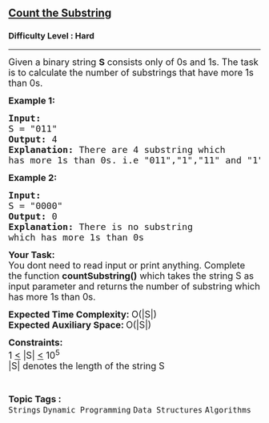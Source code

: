<h2><a href="https://www.geeksforgeeks.org/problems/count-the-substring--170645/1?page=2&category=Dynamic%20Programming&difficulty=Hard&status=unsolved&sortBy=submissions">Count the Substring</a></h2><h3>Difficulty Level : Hard</h3><hr><div class="problems_problem_content__Xm_eO"><p><span style="font-size:18px">Given a binary string&nbsp;<strong>S</strong>&nbsp;consists only of 0s and 1s. The task is to calculate the number of substrings that have more 1s than 0s.</span></p>

<p><span style="font-size:18px"><strong>Example 1:</strong></span></p>

<pre><span style="font-size:18px"><strong>Input:</strong>
S = "011"
<strong>Output:</strong> 4
<strong>Explanation: </strong>There are 4 substring which 
has more 1s than 0s. i.e "011","1","11" and "1"
</span></pre>

<p><span style="font-size:18px"><strong>Example 2:</strong></span></p>

<pre><span style="font-size:18px"><strong>Input:</strong>
S = "0000"
<strong>Output:</strong> 0
<strong>Explanation: </strong>There is no substring
which has more 1s than 0s</span></pre>

<p><span style="font-size:18px"><strong>Your Task: &nbsp;</strong><br>
You dont need to read input or print anything. Complete the function&nbsp;<strong>countSubstring</strong><strong>()</strong>&nbsp;which takes&nbsp;the&nbsp;string&nbsp;S as input parameter and returns the number of substring which has more 1s than 0s.</span></p>

<p><span style="font-size:18px"><strong>Expected Time Complexity:&nbsp;</strong>O(|S|)<br>
<strong>Expected Auxiliary Space:&nbsp;</strong>O(|S|)</span></p>

<p><span style="font-size:18px"><strong>Constraints:</strong><br>
1 <u>&lt;</u>&nbsp;|S| <u>&lt;</u>&nbsp;10<sup>5</sup><br>
|S| denotes the length of the string S</span></p>
</div><br><p><span style=font-size:18px><strong>Topic Tags : </strong><br><code>Strings</code>&nbsp;<code>Dynamic Programming</code>&nbsp;<code>Data Structures</code>&nbsp;<code>Algorithms</code>&nbsp;